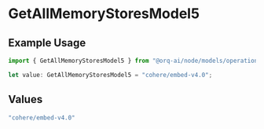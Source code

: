 # GetAllMemoryStoresModel5

## Example Usage

```typescript
import { GetAllMemoryStoresModel5 } from "@orq-ai/node/models/operations";

let value: GetAllMemoryStoresModel5 = "cohere/embed-v4.0";
```

## Values

```typescript
"cohere/embed-v4.0"
```